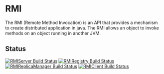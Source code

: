 # RMI
The RMI (Remote Method Invocation) is an API that provides a mechanism to create distributed application in java. The RMI allows an object to invoke methods on an object running in another JVM.

## Status
[![RMIServer Build Status](https://travis-ci.com/Guergeiro/RMIServer.svg?branch=master)](https://travis-ci.com/Guergeiro/RMIServer)
[![RMIRegistry Build Status](https://travis-ci.com/Guergeiro/RMIRegistry.svg?branch=master)](https://travis-ci.com/Guergeiro/RMIRegistry)
[![RMIReplicaManager Build Status](https://travis-ci.com/Guergeiro/RMIReplicaManager.svg?branch=master)](https://travis-ci.com/Guergeiro/RMIReplicaManager)
[![RMIClient Build Status](https://travis-ci.com/Guergeiro/RMIClient.svg?branch=master)](https://travis-ci.com/Guergeiro/RMIClient)
